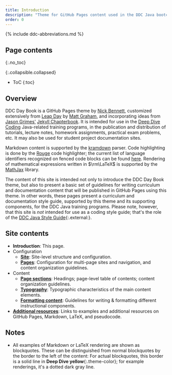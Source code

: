 ```yaml
---
title: Introduction
description: "Theme for GitHub Pages content used in the DDC Java bootcamps & related programs."
order: 0
---
```


{% include ddc-abbreviations.md %}

## Page contents
{:.no_toc}

{:.collapsible.collapsed}
- ToC
{:toc}

## Overview

DDC Day Book is a GitHub Pages theme by [Nick Bennett](mailto:nick@nickbenn.com), customized extensively from [Leap Day](https://pages-themes.github.io/leap-day/) by [Matt Graham](https://twitter.com/mattgraham), and incorporating ideas from [Jason Grimes'](https://grimesit.com) [Jekyll Chapterbook](https://github.com/jasongrimes/jekyll-chapterbook). It is intended for use in the [Deep Dive Coding](https://deepdivecoding.com) Java-related training programs, in the publication and distribution of tutorials, lecture notes, homework assignments, practical exam problems, etc. It may also be used for student project documentation sites. 

Markdown content is supported by the [kramdown](https://kramdown.gettalong.org/parser/kramdown.html) parser. Code highlighting is done by the [Rouge](http://rouge.jneen.net/) code highlighter; the current list of language identifiers recognized on fenced code blocks can be found [here](https://github.com/rouge-ruby/rouge/wiki/List-of-supported-languages-and-lexers). Rendering of mathematical expressions written in $\rm\LaTeX$ is supported by the [MathJax](https://www.mathjax.org/) library.

The content of this site is intended not only to introduce the DDC Day Book theme, but also to present a basic set of guidelines for writing curriculum and documentation content that will be published in GitHub Pages using this theme. In other words, these pages present a curriculum and documentation style guide, supported by this theme and its supporting components, for the DDC Java training programs. Please note, however, that this site is _not_ intended for use as a coding style guide; that's the role of the [DDC Java Style Guide](/style-guide/){:.external:}.

## Site contents

* **Introduction**: This page.
* Configuration
    * [**Site**](configuration/site.md): Site-level structure and configuration.
    * [**Pages**](configuration/pages.md): Configuration for multi-page sites and navigation, and content organization guidelines.
* Content
    * [**Page sections**](content/sections.md): Headings; page-level table of contents; content organization guidelines.
    * [**Typography**](content/typography.md): Typographic characteristics of the main content elements.
    * [**Formatting content**](content/formatting.md): Guidelines for writing & formatting different instructional components.
* [**Additional resources**](resources.md): Links to examples and additional resources on GitHub Pages, Markdown, LaTeX, and pseudocode. 

## Notes

* All examples of Markdown or LaTeX rendering are shown as blockquotes. These can be distinguished from normal blockquotes by the border to the left of the content: For actual blockquotes, this border is a solid line in **Deep Dive yellow**{:.theme-color}; for example renderings, it's a dotted dark gray line.
